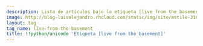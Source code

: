 ```yaml
---
description: Lista de artículos bajo la etiqueta [live from the basement]
image: http://blog-luisalejandro.rhcloud.com/static/img/site/mstile-310x310.png
layout: tag
tag_name: live-from-the-basement
title: !!python/unicode 'Etiqueta [live from the basement]'
---
```

